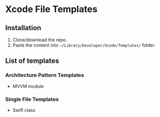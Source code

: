 # Xcode File Templates

## Installation

1. Clone/download the repo.
2. Paste the content into `~/Library/Developer/Xcode/Templates/` folder.

## List of templates

### Architecture Pattern Templates

- MVVM module

### Single File Templates

- Swift class
